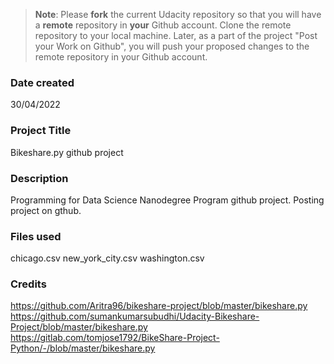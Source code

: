 >**Note**: Please **fork** the current Udacity repository so that you will have a **remote** repository in **your** Github account. Clone the remote repository to your local machine. Later, as a part of the project "Post your Work on Github", you will push your proposed changes to the remote repository in your Github account.

### Date created
30/04/2022

### Project Title
Bikeshare.py github project

### Description
Programming for Data Science Nanodegree Program github project.
Posting project on gthub.

### Files used
chicago.csv
new_york_city.csv
washington.csv

### Credits
https://github.com/Aritra96/bikeshare-project/blob/master/bikeshare.py
https://github.com/sumankumarsubudhi/Udacity-Bikeshare-Project/blob/master/bikeshare.py
https://gitlab.com/tomjose1792/BikeShare-Project-Python/-/blob/master/bikeshare.py

